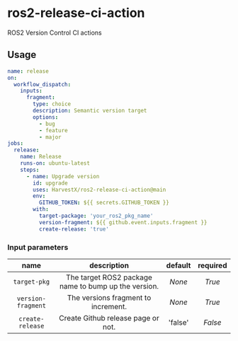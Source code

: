# ros2-release-ci-action
ROS2 Version Control CI actions


## Usage
```yml
name: release
on:
  workflow_dispatch:
    inputs:
      fragment:
        type: choice
        description: Semantic version target
        options:
          - bug
          - feature
          - major
jobs:
  release:
    name: Release
    runs-on: ubuntu-latest
    steps:
      - name: Upgrade version
        id: upgrade
        uses: HarvestX/ros2-release-ci-action@main
        env:
          GITHUB_TOKEN: ${{ secrets.GITHUB_TOKEN }}
        with:
          target-package: 'your_ros2_pkg_name'
          version-fragment: ${{ github.event.inputs.fragment }}
          create-release: 'true'
```

### Input parameters
|      **name**      |                   **description**                    | **default** | **required** |
| :----------------: | :--------------------------------------------------: | :---------: | :----------: |
|    `target-pkg`    | The target ROS2 package name to bump up the version. |   *None*    |    *True*    |
| `version-fragment` |         The versions fragment to increment.          |   *None*    |    *True*    |
|  `create-release`  |          Create Github release page or not.          |   'false'   |    *False*    |
